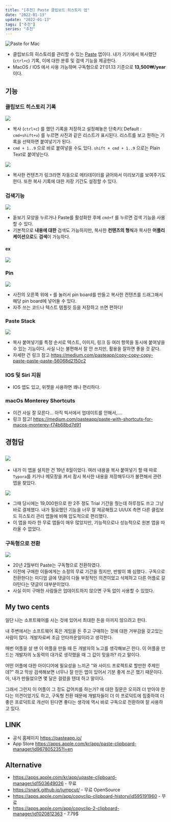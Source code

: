 ```yaml
---
title: "[추천] Paste 클립보드 히스토리 앱"
date: "2022-01-13"
update: "2022-01-13"
tags: ["추천"]
series: "추천"
---
```


![Paste for Mac](https://pasteapp.io/_next/image?url=%2Fimages%2Fpaste-mac-icon.png&w=384&q=75)

- 클립보드의 히스토리를 관리할 수 있는 [Paste](https://pasteapp.io/) 앱이다. 내가 기기에서 복사했던 (`ctrl+c`) 기록, 이에 대한 분류 및 검색 기능을 제공한다. 
- MacOS / IOS 에서 사용 가능하며 구독형으로 21'01.13 기준으로 **13,500₩/year** 이다.

## 기능

### 클립보드 히스토리 기록

![](2022-01-13-18-09-07.png)

- 복사 (`ctrl+c`) 를 했던 기록을 저장하고 설정해놓은 단축키( Default : `cmd+shift+v`) 를 누르면 사진과 같은 리스트가 표시된다. 리스트를 보고 원하는 기록을 선택하면 붙여넣기가 된다.
- `cmd + 1..9` 으로 바로 붙여넣을 수도 있다. `shift + cmd + 1..9` 으로는 Plain Text로 붙여넣는다.

![](2022-01-13-18-13-02.png)

- 복사한 컨텐츠가 링크라면 자동으로 메타데이터를 긁어와서 미리보기를 보여주기도 한다. 또한 복사 기록에 대한 저장 기간도 설정할 수 있다.

### 검색기능

![](2022-01-13-18-16-34.png)

- 돋보기 모양을 누르거나 Paste를 활성화한 후에 `cmd+f` 를 누르면 검색 기능을 사용할 수 있다.
- 기본적으로 **내용에 대한** 검색도 가능하지만, 복사한 **컨텐츠의 형식**과 복사한 **어플리케이션으로**도 **검색**이 가능하다.

#### ex

![](2022-01-13-18-20-24.png)

### Pin

![](2022-01-13-18-21-43.png)

- 사진의 오른쪽 위에 `+` 를 눌러서 pin board를 만들고 복사한 컨텐츠를 드래그해서 해당 pin board에 넣어둘 수 있다.
- 자주 쓰는 코드나 텍스트 템플릿 등을 저장하고 쓰면 편하다!

### Paste Stack

![](2022-01-13-18-31-39.png)

- 복사 붙여넣기를 특정 순서로 텍스트, 이미지, 링크 등 여러 항목을 동시에 붙여넣을 수 있는 기능이다. 사실 나는 불편해서 잘 안 쓰지만, 활용을 잘하면 좋을 것 같다.
- 자세한 건 링크 참고 https://medium.com/pasteapp/copy-copy-copy-paste-paste-paste-56068d2150c2

### IOS 및 Siri 지원

- IOS 앱도 있고, 위젯을 사용하면 꽤나 편리하다.

### macOs Monterey Shortcuts

- 이건 사실 잘 모른다... 아직 빅서에서 업데이트를 안해서,....
- 링크 참고! https://medium.com/pasteapp/paste-with-shortcuts-for-macos-monterey-f74b68bd7d91

## 경험담

## ![](2022-01-13-18-36-03.png)

- 내가 이 앱을 설치한 건 19년 8월이었다. 여러 내용을 복사 붙여넣기 할 때 따로 `Typora`를 키거나 메모장을 켜서 잠시 복사한 내용을 저장해두다가 불편해서 관련 앱을 찾았다.

![](2022-01-13-18-38-47.png)

- 그때 당시에는 19,000원으로 한 2주 정도 Trial 기간을 줬는데 하루정도 쓰고 그냥 바로 결제했다. 내가 필요했던 기능을 너무 잘 제공해줬고 UI/UX 측면 다른 클립보드 히스토리 관리 앱들에 비해 압도적으로 편리했다.
- 이 앱을 따라 한 무료 앱들이 매우 많았지만, 기능적으로나 성능적으로 원본 앱을 따라올 수 없었다.

### 구독형으로 전환

![](2022-01-13-18-51-28.png)

- 20년 2월부터 Paste는 구독형으로 전환하였다.
- 이전에 구매한 이들에게는 소정의 무료 기간을 줬지만, 반발이 꽤 심했다.. 구독으로 전환한다는 미디엄 글에 댓글이 다들 부정적인 의견이었고 삭제하고 다른 어플로 갈아탄다는 댓글이 대부분이었다.
- 사실 이미 구매한 사람들은 업데이트하지 않으면 구독 없이 사용할 수 있었다.

## My two cents

일단 나는 소프트웨어를 사는 것에 있어서 최대한 돈을 아끼지 않으려고 한다. 

내 주변에서는 소프트웨어 혹은 게임을 돈 주고 구매하는 것에 대한 거부감을 갖고있는 사람이 많다.  개발자로써 조금 안타까운일이라고 생각한다.

매번 어플을 살 땐 이 어플을 만들 때 든 개발자의 노고를 생각해보곤 한다. 이 어플을 만드는 개발자의 노동력의 대가로 생각했을 때 그 값이 맞을까? 라고 말이다.

어떤 어플에 대한 아이디어에 필요성을 느끼곤 "와 사이드 프로젝트로 할만한 주제인데?" 하고 막상 검색해보면 너무나 잘 만든 앱이 있어서 기분 좋게 쓰곤 했기 때문이다. 아, 내가 만들었으면 몇 달은 걸렸을 텐데 하고 말이다.

그래서 그런지 이 어플이 그 정도 값어치를 하는가? 에 대한 질문은 오히려 더 받아야 한다는 의견이었기도 하고, 구독형 전환 때문에 개발자들이 더 이 프로덕트에 집중하여 더 좋은 프로덕트로 개선이 된다면 좋다는 생각에 역시 바로 구독으로 전환하여 잘 사용하고 있다.

## LINK

* 공식 홈페이지 https://pasteapp.io/
* App Store https://apps.apple.com/kr/app/paste-clipboard-manager/id967805235?l=en

## Alternative

* https://apps.apple.com/kr/app/upaste-clipboard-manager/id1503649026 - 무료
* https://snark.github.io/jumpcut/ - 무료 OpenSource
* https://apps.apple.com/app/copyclip-clipboard-history/id595191960 - 무료
* https://apps.apple.com/app/copyclip-2-clipboard-manager/id1020812363 - 7.79$













